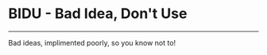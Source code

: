 # BIDU - Bad Idea, Don't Use
----------------------------

Bad ideas, implimented poorly, so you know not to!
